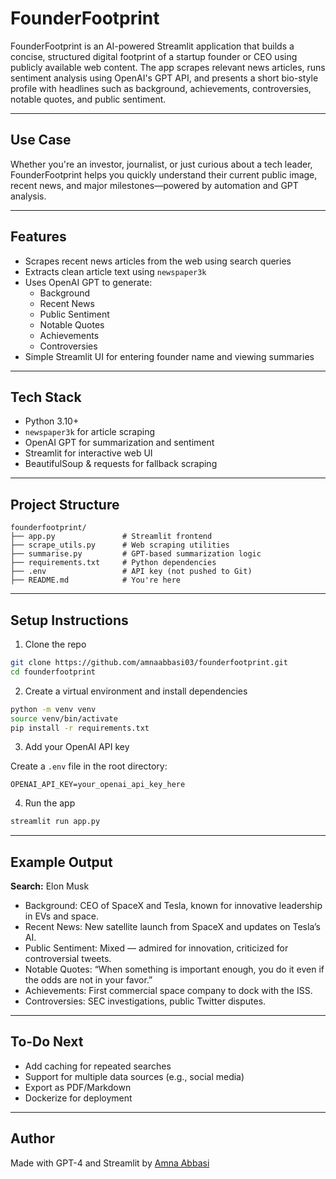 # FounderFootprint

FounderFootprint is an AI-powered Streamlit application that builds a concise, structured digital footprint of a startup founder or CEO using publicly available web content. The app scrapes relevant news articles, runs sentiment analysis using OpenAI's GPT API, and presents a short bio-style profile with headlines such as background, achievements, controversies, notable quotes, and public sentiment.

---

## Use Case

Whether you're an investor, journalist, or just curious about a tech leader, FounderFootprint helps you quickly understand their current public image, recent news, and major milestones—powered by automation and GPT analysis.

---

## Features

- Scrapes recent news articles from the web using search queries
- Extracts clean article text using `newspaper3k`
- Uses OpenAI GPT to generate:
  - Background
  - Recent News
  - Public Sentiment
  - Notable Quotes
  - Achievements
  - Controversies
- Simple Streamlit UI for entering founder name and viewing summaries

---

## Tech Stack

- Python 3.10+
- `newspaper3k` for article scraping
- OpenAI GPT for summarization and sentiment
- Streamlit for interactive web UI
- BeautifulSoup & requests for fallback scraping

---

## Project Structure

```
founderfootprint/
├── app.py               # Streamlit frontend
├── scrape_utils.py      # Web scraping utilities
├── summarise.py         # GPT-based summarization logic
├── requirements.txt     # Python dependencies
├── .env                 # API key (not pushed to Git)
├── README.md            # You're here
```

---

## Setup Instructions

1. Clone the repo

```bash
git clone https://github.com/amnaabbasi03/founderfootprint.git
cd founderfootprint
```

2. Create a virtual environment and install dependencies

```bash
python -m venv venv
source venv/bin/activate
pip install -r requirements.txt
```

3. Add your OpenAI API key

Create a `.env` file in the root directory:

```env
OPENAI_API_KEY=your_openai_api_key_here
```

4. Run the app

```bash
streamlit run app.py
```

---

## Example Output

**Search:** Elon Musk

- Background: CEO of SpaceX and Tesla, known for innovative leadership in EVs and space.
- Recent News: New satellite launch from SpaceX and updates on Tesla’s AI.
- Public Sentiment: Mixed — admired for innovation, criticized for controversial tweets.
- Notable Quotes: “When something is important enough, you do it even if the odds are not in your favor.”
- Achievements: First commercial space company to dock with the ISS.
- Controversies: SEC investigations, public Twitter disputes.

---

## To-Do Next

- Add caching for repeated searches
- Support for multiple data sources (e.g., social media)
- Export as PDF/Markdown
- Dockerize for deployment

---

## Author

Made with GPT-4 and Streamlit by [Amna Abbasi](https://github.com/amnaabbasi03)